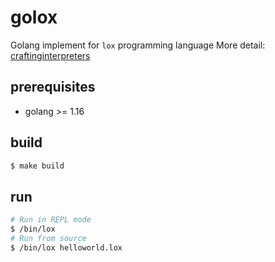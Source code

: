 # golox
Golang implement for `lox` programming language 
More detail: [craftinginterpreters](craftinginterpreters.com/introduction.html)
## prerequisites
- golang >= 1.16

## build
```bash
$ make build
```

## run
```bash
# Run in REPL mode
$ /bin/lox 
# Run from source
$ /bin/lox helloworld.lox
```
